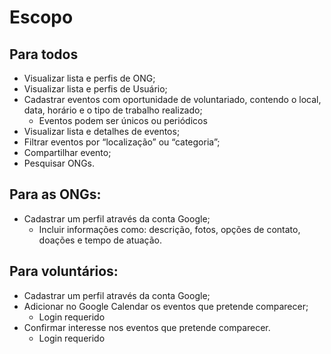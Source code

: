 # Escopo

## Para todos
- Visualizar lista e perfis de ONG;
- Visualizar lista e perfis de Usuário;
- Cadastrar eventos com oportunidade de voluntariado, contendo o local, data, horário e o tipo de trabalho realizado;
  - Eventos podem ser únicos ou periódicos
- Visualizar lista e detalhes de eventos;
- Filtrar eventos por “localização” ou “categoria”;
- Compartilhar evento;
- Pesquisar ONGs.

## Para as ONGs: 
- Cadastrar um perfil através da conta Google;
  - Incluir informações como: descrição, fotos, opções de contato, doações e tempo de atuação.

## Para voluntários:
- Cadastrar um perfil através da conta Google;
- Adicionar no Google Calendar os eventos que pretende comparecer;
  - Login requerido
- Confirmar interesse nos eventos que pretende comparecer.
  - Login requerido

